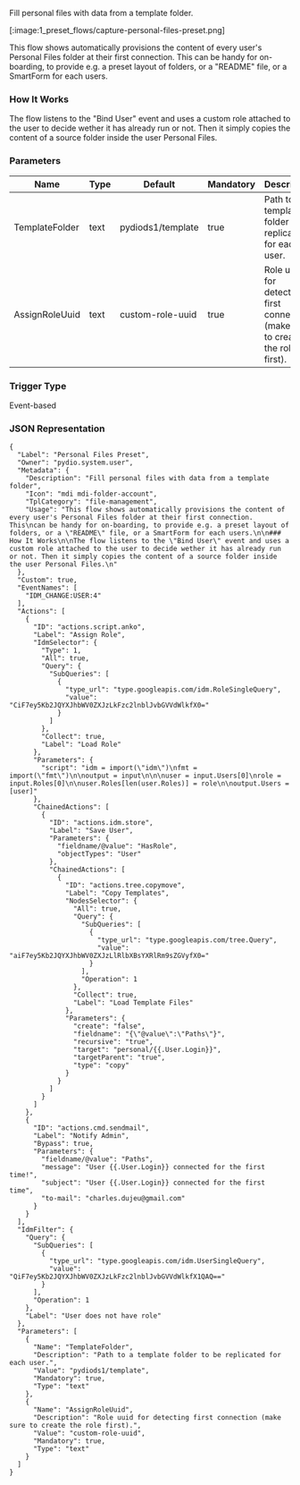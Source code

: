 
Fill personal files with data from a template folder.

[:image:1_preset_flows/capture-personal-files-preset.png]

This flow shows automatically provisions the content of every user's Personal Files folder at their first connection. This
can be handy for on-boarding, to provide e.g. a preset layout of folders, or a "README" file, or a SmartForm for each users.

### How It Works

The flow listens to the "Bind User" event and uses a custom role attached to the user to decide wether it has already run or not. Then it simply copies the content of a source folder inside the user Personal Files.


### Parameters

|Name|Type|Default|Mandatory|Description|
|----|----|-------|---------|-----------|
|TemplateFolder|text|pydiods1/template|true|Path to a template folder to be replicated for each user.|
|AssignRoleUuid|text|custom-role-uuid|true|Role uuid for detecting first connection (make sure to create the role first).|



### Trigger Type
Event-based

### JSON Representation

```
{
  "Label": "Personal Files Preset",
  "Owner": "pydio.system.user",
  "Metadata": {
    "Description": "Fill personal files with data from a template folder",
    "Icon": "mdi mdi-folder-account",
    "TplCategory": "file-management",
    "Usage": "This flow shows automatically provisions the content of every user's Personal Files folder at their first connection. This\ncan be handy for on-boarding, to provide e.g. a preset layout of folders, or a \"README\" file, or a SmartForm for each users.\n\n### How It Works\n\nThe flow listens to the \"Bind User\" event and uses a custom role attached to the user to decide wether it has already run or not. Then it simply copies the content of a source folder inside the user Personal Files.\n"
  },
  "Custom": true,
  "EventNames": [
    "IDM_CHANGE:USER:4"
  ],
  "Actions": [
    {
      "ID": "actions.script.anko",
      "Label": "Assign Role",
      "IdmSelector": {
        "Type": 1,
        "All": true,
        "Query": {
          "SubQueries": [
            {
              "type_url": "type.googleapis.com/idm.RoleSingleQuery",
              "value": "CiF7ey5Kb2JQYXJhbWV0ZXJzLkFzc2lnblJvbGVVdWlkfX0="
            }
          ]
        },
        "Collect": true,
        "Label": "Load Role"
      },
      "Parameters": {
        "script": "idm = import(\"idm\")\nfmt = import(\"fmt\")\n\noutput = input\n\n\nuser = input.Users[0]\nrole = input.Roles[0]\n\nuser.Roles[len(user.Roles)] = role\n\noutput.Users = [user]"
      },
      "ChainedActions": [
        {
          "ID": "actions.idm.store",
          "Label": "Save User",
          "Parameters": {
            "fieldname/@value": "HasRole",
            "objectTypes": "User"
          },
          "ChainedActions": [
            {
              "ID": "actions.tree.copymove",
              "Label": "Copy Templates",
              "NodesSelector": {
                "All": true,
                "Query": {
                  "SubQueries": [
                    {
                      "type_url": "type.googleapis.com/tree.Query",
                      "value": "aiF7ey5Kb2JQYXJhbWV0ZXJzLlRlbXBsYXRlRm9sZGVyfX0="
                    }
                  ],
                  "Operation": 1
                },
                "Collect": true,
                "Label": "Load Template Files"
              },
              "Parameters": {
                "create": "false",
                "fieldname": "{\"@value\":\"Paths\"}",
                "recursive": "true",
                "target": "personal/{{.User.Login}}",
                "targetParent": "true",
                "type": "copy"
              }
            }
          ]
        }
      ]
    },
    {
      "ID": "actions.cmd.sendmail",
      "Label": "Notify Admin",
      "Bypass": true,
      "Parameters": {
        "fieldname/@value": "Paths",
        "message": "User {{.User.Login}} connected for the first time!",
        "subject": "User {{.User.Login}} connected for the first time",
        "to-mail": "charles.dujeu@gmail.com"
      }
    }
  ],
  "IdmFilter": {
    "Query": {
      "SubQueries": [
        {
          "type_url": "type.googleapis.com/idm.UserSingleQuery",
          "value": "QiF7ey5Kb2JQYXJhbWV0ZXJzLkFzc2lnblJvbGVVdWlkfX1QAQ=="
        }
      ],
      "Operation": 1
    },
    "Label": "User does not have role"
  },
  "Parameters": [
    {
      "Name": "TemplateFolder",
      "Description": "Path to a template folder to be replicated for each user.",
      "Value": "pydiods1/template",
      "Mandatory": true,
      "Type": "text"
    },
    {
      "Name": "AssignRoleUuid",
      "Description": "Role uuid for detecting first connection (make sure to create the role first).",
      "Value": "custom-role-uuid",
      "Mandatory": true,
      "Type": "text"
    }
  ]
}
```
